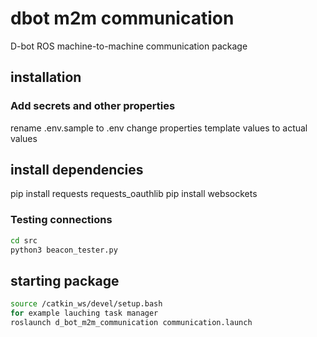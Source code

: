 # dbot m2m communication
D-bot ROS machine-to-machine communication package


## installation

### Add secrets and other properties
rename .env.sample to .env
change properties template values to actual values

## install dependencies
pip install requests requests_oauthlib
pip install websockets

### Testing connections
```bash
cd src
python3 beacon_tester.py
```
## starting package
```bash
source /catkin_ws/devel/setup.bash
for example lauching task manager
roslaunch d_bot_m2m_communication communication.launch
```
